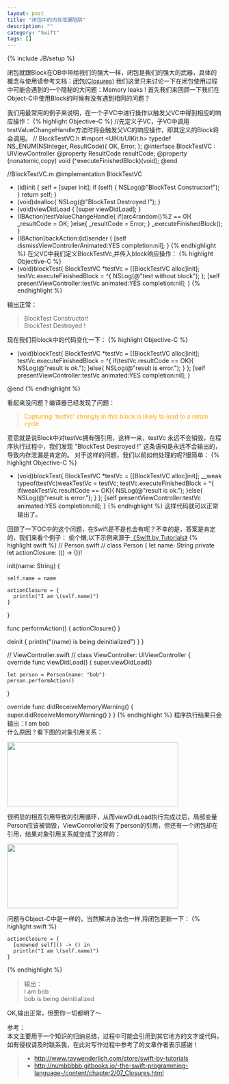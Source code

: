 ```yaml
---
layout: post
title: "闭包中的内存泄漏陷阱"
description: ""
category: "Swift" 
tags: []
---
```

{% include JB/setup %}

闭包就跟Block在OB中带给我们的强大一样，闭包是我们的强大的武器，具体的概念与使用请参考文档：[闭包(Closures)](http://numbbbbb.gitbooks.io/-the-swift-programming-language-/content/chapter2/07_Closures.html)
我们这里只来讨论一下在闭包使用过程中可能会遇到的一个隐秘的大问题：Memory leaks !
首先我们来回顾一下我们在Object-C中使用Block的时候有没有遇到相同的问题？
<!--more-->
我们用最常用的例子来说明，在一个子VC中进行操作以触发父VC中得到相应的响应操作：
{% highlight Objective-C %}
//先定义子VC，子VC中调用testValueChangeHandle方法时将会触发父VC的响应操作，即其定义的Block将会调用。
//  BlockTestVC.h
#import <UIKit/UIKit.h>
typedef NS_ENUM(NSInteger, ResultCode){
    OK,
    Error,
};
@interface BlockTestVC : UIViewController
@property ResultCode resultCode;
@property (nonatomic,copy) void (^executeFinishedBlock)(void);
@end

//BlockTestVC.m
@implementation BlockTestVC
- (id)init
{
    self = [super init];
    if (self) {
        NSLog(@"BlockTest Constructor!");
    }
    return self;
}
- (void)dealloc{
    NSLog(@"BlockTest Destroyed !");
}
- (void)viewDidLoad {
    [super viewDidLoad];
}
- (IBAction)testValueChangeHandle{
    if(arc4random()%2 == 0){
        _resultCode = OK;
    }else{
        _resultCode = Error;
    }
    _executeFinishedBlock();
}
- (IBAction)backAction:(id)sender {
    [self dismissViewControllerAnimated:YES completion:nil];
}
{% endhighlight %}
在父VC中我们定义BlockTestVc,并传入block响应操作：
{% highlight Objective-C %}
- (void)blockTest{
    BlockTestVC *testVc = [[BlockTestVC alloc]init];
    testVc.executeFinishedBlock  = ^{
        NSLog(@"test without block");
    };
    [self presentViewController:testVc animated:YES completion:nil];
}
{% endhighlight %}

输出正常：

> BlockTest Constructor!  
> BlockTest Destroyed !

现在我们将block中的代码变化一下：
{% highlight Objective-C %}

- (void)blockTest{
    BlockTestVC *testVc = [[BlockTestVC alloc]init];
    testVc.executeFinishedBlock  = ^{
        if(testVc.resultCode == OK){
            NSLog(@"result is ok.");
        }else{
            NSLog(@"result is error.");
        }
    };
    [self presentViewController:testVc animated:YES completion:nil];
}

@end
{% endhighlight %}

看起来没问题？编译器已经发现了问题：

> <span style="color: orange;"> Capturing 'testVc' strongly in this block is likely to lead to a retain cycle </span>  

意思就是说Block中对testVc拥有强引用，这样一来，testVc 永远不会销毁，在程序执行过程中，我们发现 "BlockTest Destroyed !" 这条语句是永远不会输出的，导致内存泄漏是肯定的。
对于这样的问题，我们以前如何处理的呢?很简单：
{% highlight Objective-C %}

- (void)blockTest{
    BlockTestVC *testVc = [[BlockTestVC alloc]init];
    __weak typeof(testVc)weakTestVc = testVc;
    testVc.executeFinishedBlock  = ^{
        if(weakTestVc.resultCode == OK){
            NSLog(@"result is ok.");
        }else{
            NSLog(@"result is error.");
        }
    };
    [self presentViewController:testVc animated:YES completion:nil];
}
{% endhighlight %}
这样代码就可以正常输出了。

回顾了一下OC中的这个问题，在Swift是不是也会有呢？不幸的是，答案是肯定的，我们来看个例子：
偷个懒,以下示例来源于[《Swift by Tutorials》](http://www.raywenderlich.com/store/swift-by-tutorials)
{% highlight swift %}
//  Person.swift
//
class Person {
  let name: String
  private let actionClosure: (() -> ())!
  
  init(name: String) {
    
    self.name = name
    
    actionClosure = {
      println("I am \(self.name)")
    }
  }
  
  func performAction() {
    actionClosure()
  }
  
  deinit {
    println("\(name) is being deinitialized")
  }
}


//  ViewController.swift
//
class ViewController: UIViewController {                            
  override func viewDidLoad() {
    super.viewDidLoad()
    
    let person = Person(name: "bob")
    person.performAction()
}

  override func didReceiveMemoryWarning() {
    super.didReceiveMemoryWarning()
  }
}
{% endhighlight %}
程序执行结果只会输出：I am bob  
什么原因？看下图的对象引用关系：  

<img src="{{ site.attachment }}/posts/Snip20141221_1.png" align="center" width="400" height="150">  

很明显的相互引用导致的引用循环，从而viewDidLoad执行完成过后，局部变量Person应该被销毁，ViewConroller没有了person的引用，但还有一个闭包却在引用，结果对象引用关系就变成了这样的：  

<img src="{{ site.attachment }}/posts/Snip20141221_2.png" align="center" width="400" height="150">  

问题与Object-C中是一样的，当然解决办法也一样,将闭包更新一下：
{% highlight swift %}

    actionClosure = {
      [unowned self]() -> () in
      println("I am \(self.name)")
    }
{% endhighlight %}
> 输出：  
> I am bob  
> bob is being deinitialized

OK,输出正常，但愿你一切都明了～

   
  
  

参考：  
本文主要用于一个知识的归纳总结，过程中可能会引用到其它地方的文字或代码，如有侵权请及时联系我，在此对写作过程中参考了的文章作者表示感谢！ 

> * http://www.raywenderlich.com/store/swift-by-tutorials
> * http://numbbbbb.gitbooks.io/-the-swift-programming-language-/content/chapter2/07_Closures.html




